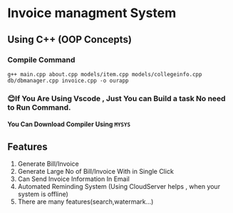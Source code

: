 # Invoice managment System
## Using C++ (OOP Concepts)

### Compile Command 
    g++ main.cpp about.cpp models/item.cpp models/collegeinfo.cpp db/dbmanager.cpp invoice.cpp -o ourapp

### 😊If You Are Using Vscode , Just You can Build a task No need to Run Command.

#### You Can Download Compiler Using `MYSYS`

## Features
1. Generate Bill/Invoice
2. Generate Large No of Bill/Invoice With in Single Click
3. Can Send Invoice Information In Email
4. Automated Reminding System (Using CloudServer helps , when your system is offline)
5. There are many features(search,watermark...)

